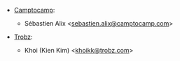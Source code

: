 - [Camptocamp](https://www.camptocamp.com):
  - Sébastien Alix \<<sebastien.alix@camptocamp.com>\>

- [Trobz](https://trobz.com):
  - Khoi (Kien Kim) \<<khoikk@trobz.com>\>
